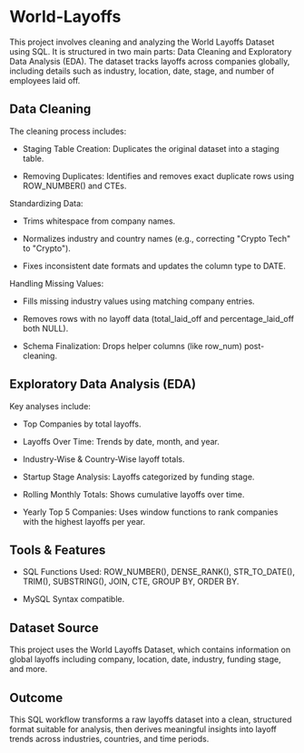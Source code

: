 # World-Layoffs

This project involves cleaning and analyzing the World Layoffs Dataset using SQL. It is structured in two main parts: Data Cleaning and Exploratory Data Analysis (EDA). The dataset tracks layoffs across companies globally, including details such as industry, location, date, stage, and number of employees laid off.

## Data Cleaning

The cleaning process includes:

- Staging Table Creation: Duplicates the original dataset into a staging table.

- Removing Duplicates: Identifies and removes exact duplicate rows using ROW_NUMBER() and CTEs.

Standardizing Data:

- Trims whitespace from company names.

- Normalizes industry and country names (e.g., correcting "Crypto Tech" to "Crypto").

- Fixes inconsistent date formats and updates the column type to DATE.

Handling Missing Values:

- Fills missing industry values using matching company entries.

- Removes rows with no layoff data (total_laid_off and percentage_laid_off both NULL).

- Schema Finalization: Drops helper columns (like row_num) post-cleaning.


## Exploratory Data Analysis (EDA)

Key analyses include:

- Top Companies by total layoffs.

- Layoffs Over Time: Trends by date, month, and year.

- Industry-Wise & Country-Wise layoff totals.

- Startup Stage Analysis: Layoffs categorized by funding stage.

- Rolling Monthly Totals: Shows cumulative layoffs over time.

- Yearly Top 5 Companies: Uses window functions to rank companies with the highest layoffs per year.

## Tools & Features

- SQL Functions Used: ROW_NUMBER(), DENSE_RANK(), STR_TO_DATE(), TRIM(), SUBSTRING(), JOIN, CTE, GROUP BY, ORDER BY.

- MySQL Syntax compatible.

## Dataset Source

This project uses the World Layoffs Dataset, which contains information on global layoffs including company, location, date, industry, funding stage, and more.

## Outcome

This SQL workflow transforms a raw layoffs dataset into a clean, structured format suitable for analysis, then derives meaningful insights into layoff trends across industries, countries, and time periods.


